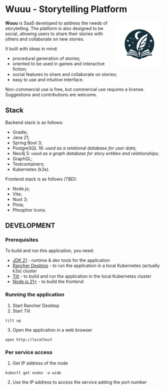 # Wuuu - Storytelling Platform

<img align="right" src="./logo.svg" height="150" width="150" alt="Wuuu Logo">

**Wuuu** is SaaS developed to address the needs of storytelling. 
The platform is also designed to be social, allowing users to share 
their stories with others and collaborate on new stories.

It built with ideas in mind:
- procedural generation of stories;
- oriented to be used in games and interactive fiction;
- social features to share and collaborate on stories;
- easy to use and intuitive interface.

Non-commercial use is free, but commercial use requires a license.
Suggestions and contributions are welcome.

## Stack
Backend stack is as follows:
- Gradle;
- Java 21;
- Spring Boot 3;
- PostgreSQL 16: *used as a relational database for user data*;
- Neo4j 5: *used as a graph database for story entities and relationships*;
- GraphQL;
- Testcontainers;
- Kubernetes (k3s).

Frontend stack is as follows *(TBD)*:
- Node.js;
- Vite;
- Nuxt 3;
- Pinia;
- Phosphor Icons.

## DEVELOPMENT

### Prerequisites
To build and run this application, you need:
- [JDK 21](https://adoptium.net/temurin/releases/?version=21) - runtime & dev tools for the application
- [Rancher Desktop](https://rancherdesktop.io/) - to run the application in a local Kubernetes (actually k3s) cluster
- [Tilt](https://tilt.dev/) - to build and run the application in the local Kubernetes cluster
- [Node.js 21+](https://nodejs.org/) - to build the frontend

### Running the application
1. Start Rancher Desktop
2. Start Tilt
```shell
tilt up
```
3. Open the application in a web browser
```shell
open http://localhost
```

### Per service access
1. Get IP address of the node
```shell
kubectl get nodes -o wide
```
2. Use the IP address to access the service adding the port number